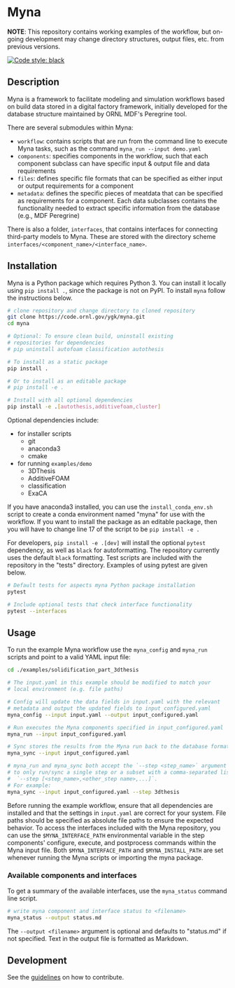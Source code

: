 # Myna

**NOTE**: This repository contains working examples of the workflow, but on-going development may change directory structures, output files, etc. from previous versions.

[![Code style: black](https://img.shields.io/badge/code%20style-black-000000.svg)](https://github.com/psf/black)

## Description

Myna is a framework to facilitate modeling and simulation workflows based on build data stored in a
digital factory framework, initially developed for the database structure maintained by ORNL MDF's Peregrine tool.

There are several submodules within Myna:

- `workflow`: contains scripts that are run from the command line to execute Myna tasks, such as the command `myna_run --input demo.yaml`
- `components`: specifies components in the workflow, such that each component subclass can have specific input & output file and data requirements
- `files`: defines specific file formats that can be specified as either input or output requirements for a component
- `metadata`: defines the specific pieces of meatdata that can be specified as requirements for a component.
Each data subclasses contains the functionality needed to extract specific information from the database
(e.g., MDF Peregrine)

There is also a folder, `interfaces`, that contains interfaces for connecting third-party models to Myna.
These are stored with the directory scheme `interfaces/<component_name>/<interface_name>`.

## Installation

Myna is a Python package which requires Python 3. You can install it locally using `pip install .`,
since the package is not on PyPI. To install `myna` follow the instructions below.

```bash
# clone repository and change directory to cloned repository
git clone https://code.ornl.gov/ygk/myna.git
cd myna

# Optional: To ensure clean build, uninstall existing
# repositories for dependencies
# pip uninstall autofoam classification autothesis

# To install as a static package
pip install .

# Or to install as an editable package
# pip install -e .

# Install with all optional dependencies
pip install -e .[autothesis,additivefoam,cluster]
```

Optional dependencies include:

- for installer scripts
  - git
  - anaconda3
  - cmake
- for running `examples/demo`
  - 3DThesis
  - AdditiveFOAM
  - classification
  - ExaCA

If you have anaconda3 installed, you can use the `install_conda_env.sh`
script to create a conda environment named "myna" for use with
the workflow. If you want to install the package as an editable package,
then you will have to change line 17 of the script to be `pip install -e .`

For developers, `pip install -e .[dev]` will install the optional `pytest` dependency,
as well as `black` for autoformatting. The repository currently uses the default `black`
formatting. Test scripts are included with the repository in the "tests" directory.
Examples of using pytest are given below.

```bash
# Default tests for aspects myna Python package installation
pytest

# Include optional tests that check interface functionality
pytest --interfaces
```

## Usage

To run the example Myna workflow use the `myna_config` and `myna_run` scripts and point to a valid YAML input file:

```bash
cd ./examples/solidification_part_3dthesis

# The input.yaml in this example should be modified to match your
# local environment (e.g. file paths)

# Config will update the data fields in input.yaml with the relevant
# metadata and output the updated fields to input_configured.yaml
myna_config --input input.yaml --output input_configured.yaml

# Run executes the Myna components specified in input_configured.yaml
myna_run --input input_configured.yaml

# Sync stores the results from the Myna run back to the database format
myna_sync --input input_configured.yaml

# myna_run and myna_sync both accept the `--step <step_name>` argument
# to only run/sync a single step or a subset with a comma-separated list
#  `--step [<step_name>,<other_step name>,...]`.
# For example:
myna_sync --input input_configured.yaml --step 3dthesis
```

Before running the example workflow, ensure that all dependencies are installed and
that the settings in `input.yaml` are correct for your system. File paths should
be specified as absolute file paths to ensure the expected behavior. To access the interfaces included
with the Myna repository, you can use the `$MYNA_INTERFACE_PATH` environmental variable
in the step components' configure, execute, and postprocess commands within the Myna input file. Both
`$MYNA_INTERFACE_PATH` and `$MYNA_INSTALL_PATH` are set whenever running the Myna scripts or importing
the myna package.

### Available components and interfaces

To get a summary of the available interfaces, use the `myna_status` command line script.

```bash
# write myna component and interface status to <filename>
myna_status --output status.md
```

The `--output <filename>` argument is optional and defaults to "status.md" if not specified.
Text in the output file is formatted as Markdown.

## Development

See the [guidelines](CONTRIBUTING.md) on how to contribute.
